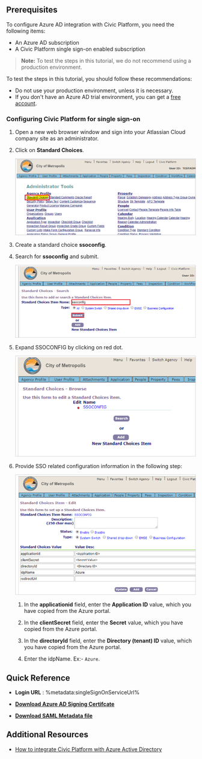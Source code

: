 ## Prerequisites

To configure Azure AD integration with Civic Platform, you need the following items:

- An Azure AD subscription
- A Civic Platform single sign-on enabled subscription

> **Note:**
> To test the steps in this tutorial, we do not recommend using a production environment.

To test the steps in this tutorial, you should follow these recommendations:

- Do not use your production environment, unless it is necessary.
- If you don't have an Azure AD trial environment, you can get a [free account](https://azure.microsoft.com/free/).

### Configuring Civic Platform for single sign-on

1. Open a new web browser window and sign into your Atlassian Cloud company site as an administrator.

1. Click on **Standard Choices**.

    ![The Certificate download link](media/standard-choices.png)

1. Create a standard choice **ssoconfig**.

1. Search for **ssoconfig**  and submit.

    ![The Certificate download link](media/sso-config.png)

1. Expand SSOCONFIG by clicking on red dot.

    ![The Certificate download link](media/sso-config01.png)

1. Provide SSO related configuration information in the following step:

    ![The Certificate download link](media/sso-config02.png)

    1. In the **applicationid** field, enter the **Application ID** value, which you have copied from the Azure portal.

    1. In the **clientSecret** field, enter the **Secret** value, which you have copied from the Azure portal.

    1. In the **directoryId** field, enter the **Directory (tenant) ID** value, which you have copied from the Azure portal.

    1. Enter the idpName. Ex:- `Azure`.

## Quick Reference

* **Login URL** : %metadata:singleSignOnServiceUrl%

* **[Download Azure AD Signing Certifcate](%metadata:CertificateDownloadRawUrl%)**

* **[Download SAML Metadata file](%metadata:metadataDownloadUrl%)**

## Additional Resources

* [How to integrate Civic Platform with Azure Active Directory](https://docs.microsoft.com/azure/active-directory/saas-apps/civic-platform-tutorial)
